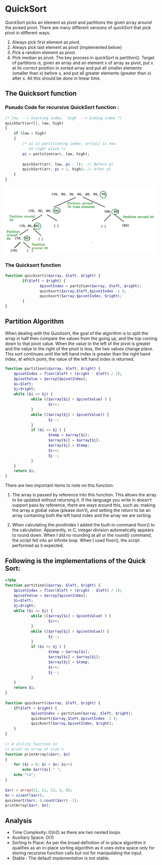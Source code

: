 # QuickSort

QuickSort picks an element as pivot and partitions the given array around the picked pivot. There are many different versions of quickSort that pick pivot in different ways.

1. Always pick first element as pivot.
2. Always pick last element as pivot (implemented below)
3. Pick a random element as pivot.
4. Pick median as pivot.
The key process in quickSort is partition(). Target of partitions is, given an array and an element x of array as pivot, put x at its correct position in sorted array and put all smaller elements (smaller than x) before x, and put all greater elements (greater than x) after x. All this should be done in linear time.

## The Quicksort function

### Pseudo Code for recursive QuickSort function :

```php
/* low  --> Starting index,  high  --> Ending index */
quickSort(arr[], low, high)
{
    if (low < high)
    {
        /* pi is partitioning index, arr[pi] is now
           at right place */
        pi = partition(arr, low, high);

        quickSort(arr, low, pi - 1);  // Before pi
        quickSort(arr, pi + 1, high); // After pi
    }
}
```
![](./img/QuickSort2.png)

### The Quicksort function
```php
function quicksort(&$array, $left, $right) {
        if($left < $right) {
                $pivotIndex = partition($array, $left, $right);
                quicksort($array,$left,$pivotIndex -1 );
                quicksort($array,$pivotIndex, $right);
        }
}
```

## Partition Algorithm
When dealing with the Quicksort, the goal of the algorithm is to split the array in half then compare the values from the going up, and the top coming down to that pivot value. When the value to the left of the pivot is greater and the value to the right of the pivot is less, the two values change place. This sort continues until the left hand index is greater than the right hand index, at which point, the value of the left hand index is returned.

```php
function partition(&$array, $left, $right) {
    $pivotIndex = floor($left + ($right - $left) / 2);
    $pivotValue = $array[$pivotIndex];
    $i=$left;
    $j=$right;
    while ($i <= $j) {
            while (($array[$i] < $pivotValue) ) {
                    $i++;
            }
            while (($array[$j] > $pivotValue)) {
                    $j--;
            }
            if ($i <= $j ) {
                    $temp = $array[$i];
                    $array[$i] = $array[$j];
                    $array[$j] = $temp;
                    $i++;
                    $j--;
            }
    }
    return $i;
}
```
There are two important items to note on this function:
1. The array is passed by reference into this function. This allows the array to be updated without returning it. If the language you write in doesn’t support pass by reference, there are ways around this, such as: making the array a global value (please don’t), and setting the return to be an array containing both the left hand index and the array we are sorting.

2. When calculating the pivotIndex I added the built-in command floor() to the calculation. Apparently, in C, integer division automatically appears to round down. When I did no rounding at all or the round() command, the script fell into an infinite loop. When I used floor(), the script performed as it expected.

## Following is the implementations of the Quick Sort:
```php
<?php 
function partition(&$array, $left, $right) {
    $pivotIndex = floor($left + ($right - $left) / 2);
    $pivotValue = $array[$pivotIndex];
    $i=$left;
    $j=$right;
    while ($i <= $j) {
            while (($array[$i] < $pivotValue) ) {
                    $i++;
            }
            while (($array[$j] > $pivotValue)) {
                    $j--;
            }
            if ($i <= $j ) {
                    $temp = $array[$i];
                    $array[$i] = $array[$j];
                    $array[$j] = $temp;
                    $i++;
                    $j--;
            }
    }
    return $i;
}

function quicksort(&$array, $left, $right) {
    if($left < $right) {
            $pivotIndex = partition($array, $left, $right);
            quicksort($array,$left,$pivotIndex -1 );
            quicksort($array,$pivotIndex, $right);
    }
}

// A utility function to 
// print an array of size n 
function printArray(&$arr, $n) 
{ 
    for ($i = 0; $i < $n; $i++) 
        echo $arr[$i]." "; 
    echo "\n"; 
} 

$arr = array(12, 11, 13, 5, 6); 
$n = sizeof($arr); 
quicksort($arr, 0,count($arr) -1);
printArray($arr, $n); 
```
## Analysis

- Time Complexity: O(n2) as there are two nested loops.
- Auxiliary Space: O(1)
- Sorting In Place: As per the broad definition of in-place algorithm it qualifies as an in-place sorting algorithm as it uses extra space only for storing recursive function calls but not for manipulating the input.
- Stable : The default implementation is not stable. 
